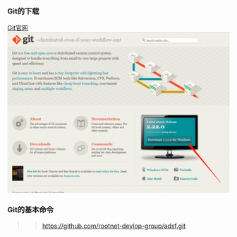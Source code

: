### Git的下载
[Git官网](https://git-scm.com/)
![下载这个](https://github.com/rootnet-devlop-group/technical_investigation/blob/master/snapshot/git/Git%E4%B8%8B%E8%BD%BD.jpg)

### Git的基本命令
>>https://github.com/rootnet-devlop-group/adsf.git
